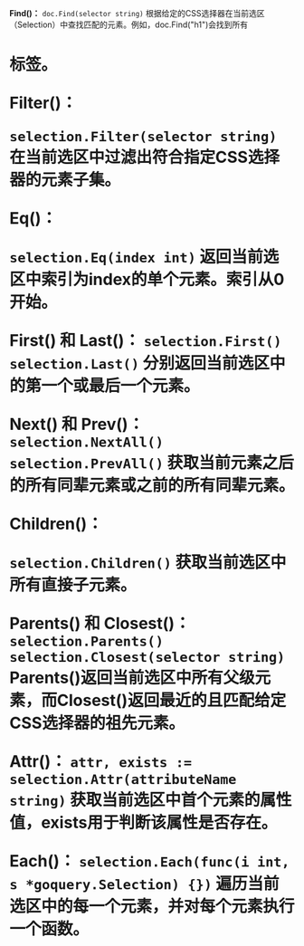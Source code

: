 **Find()：**
`doc.Find(selector string)`
根据给定的CSS选择器在当前选区（Selection）中查找匹配的元素。例如，doc.Find("h1")会找到所有<h1>标签。

**Filter()：**


`selection.Filter(selector string)`
在当前选区中过滤出符合指定CSS选择器的元素子集。

**Eq()：**

`selection.Eq(index int)`
返回当前选区中索引为index的单个元素。索引从0开始。

**First() 和 Last()：**
`selection.First()`
`selection.Last()`
分别返回当前选区中的第一个或最后一个元素。

**Next() 和 Prev()：**
`selection.NextAll()`
`selection.PrevAll()`
获取当前元素之后的所有同辈元素或之前的所有同辈元素。

**Children()：**

`selection.Children()`
获取当前选区中所有直接子元素。

**Parents() 和 Closest()：**
`selection.Parents()`
`selection.Closest(selector string)`
Parents()返回当前选区中所有父级元素，而Closest()返回最近的且匹配给定CSS选择器的祖先元素。

**Attr()：**
`attr, exists := selection.Attr(attributeName string)`
获取当前选区中首个元素的属性值，exists用于判断该属性是否存在。

**Each()：**
`selection.Each(func(i int, s *goquery.Selection) {})`
遍历当前选区中的每一个元素，并对每个元素执行一个函数。
